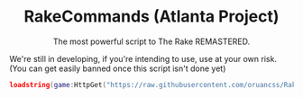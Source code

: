 <h1 align="center">RakeCommands (Atlanta Project)</h1>
<p align="center">The most powerful script to The Rake REMASTERED.</p>

We're still in developing, if you're intending to use, use at your own risk. (You can get easily banned once this script isn't done yet)

```lua
loadstring(game:HttpGet("https://raw.githubusercontent.com/oruancss/RakeCommands/main/Source.lua", true))()
```
